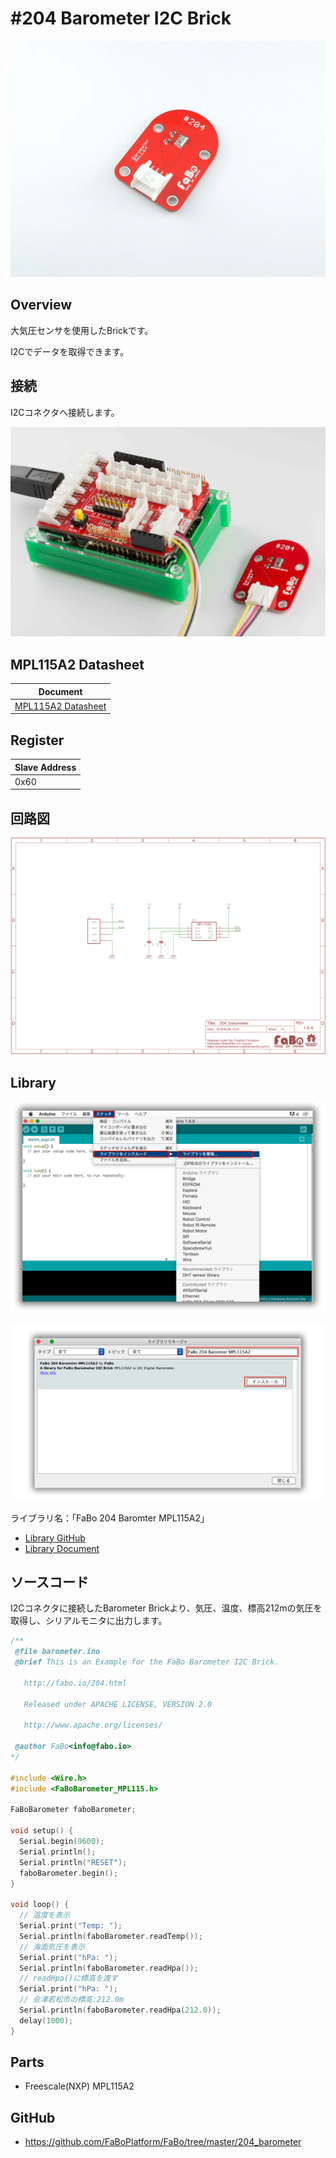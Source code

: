 # #204 Barometer I2C Brick

![](../img/200_i2c/product/204.jpg)
<!--COLORME-->

## Overview
大気圧センサを使用したBrickです。

I2Cでデータを取得できます。

## 接続
I2Cコネクタへ接続します。

![](../img/200_i2c/connect/204_new_with_arduino.jpg)

## MPL115A2 Datasheet
| Document |
| -- |
| [MPL115A2 Datasheet](http://cache.freescale.com/files/sensors/doc/data_sheet/MPL115A2.pdf) |

## Register
| Slave Address |
| -- |
| 0x60 |

## 回路図
![](../img/200_i2c/schematic/204_barometer.png)

## Library


![](../img/common/install_lib.png)

![](../img/200_i2c/docs/204_barometer_docs_001.png)

  ライブラリ名：「FaBo 204 Baromter MPL115A2」

- [Library GitHub](https://github.com/FaBoPlatform/FaBoBarometer-MPL115-Library)
- [Library Document](http://fabo.io/doxygen/FaBoBarometer-MPL115-Library/)

## ソースコード
I2Cコネクタに接続したBarometer Brickより、気圧、温度、標高212mの気圧を取得し、シリアルモニタに出力します。

```c
/**
 @file barometer.ino
 @brief This is an Example for the FaBo Barometer I2C Brick.

   http://fabo.io/204.html

   Released under APACHE LICENSE, VERSION 2.0

   http://www.apache.org/licenses/

 @author FaBo<info@fabo.io>
*/

#include <Wire.h>
#include <FaBoBarometer_MPL115.h>

FaBoBarometer faboBarometer;

void setup() {
  Serial.begin(9600);
  Serial.println();
  Serial.println("RESET");
  faboBarometer.begin();
}

void loop() {
  // 温度を表示
  Serial.print("Temp: ");
  Serial.println(faboBarometer.readTemp());
  // 海面気圧を表示
  Serial.print("hPa: ");
  Serial.println(faboBarometer.readHpa());
  // readHpa()に標高を渡す
  Serial.print("hPa: ");
  // 会津若松市の標高:212.0m
  Serial.println(faboBarometer.readHpa(212.0));
  delay(1000);
}
```


## Parts
- Freescale(NXP) MPL115A2

## GitHub
- https://github.com/FaBoPlatform/FaBo/tree/master/204_barometer
